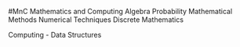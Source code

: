 #MnC
Mathematics and Computing
Algebra
Probability
Mathematical Methods
Numerical Techniques
Discrete Mathematics

Computing - Data Structures
